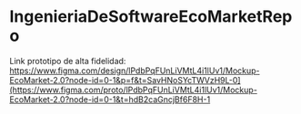 # IngenieriaDeSoftwareEcoMarketRepo
Link prototipo de alta fidelidad: https://www.figma.com/design/lPdbPqFUnLiVMtL4i1lUv1/Mockup-EcoMarket-2.0?node-id=0-1&p=f&t=SavHNoSYcTWVzH9L-0](https://www.figma.com/proto/lPdbPqFUnLiVMtL4i1lUv1/Mockup-EcoMarket-2.0?node-id=0-1&t=hdB2caGncjBf6F8H-1
